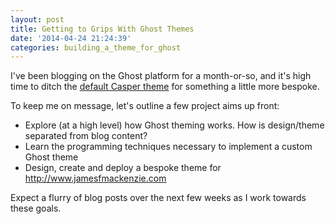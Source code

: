 ```yaml
---
layout: post
title: Getting to Grips With Ghost Themes
date: '2014-04-24 21:24:39'
categories: building_a_theme_for_ghost
---
```


I've been blogging on the Ghost platform for a month-or-so, and it's high time to ditch the [default Casper theme](https://github.com/TryGhost/Casper) for something a little more bespoke.

To keep me on message, let's outline a few project aims up front:

* Explore (at a high level) how Ghost theming works. How is design/theme separated from blog content?
* Learn the programming techniques necessary to implement a custom Ghost theme
* Design, create and deploy a bespoke theme for http://www.jamesfmackenzie.com

Expect a flurry of blog posts over the next few weeks as I work towards these goals.

